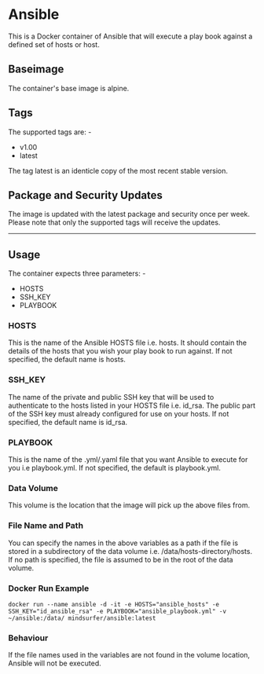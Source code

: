 # Ansible

This is a Docker container of Ansible that will execute a play book against a defined set of hosts or host. 

## Baseimage

The container's base image is alpine.

## Tags

The supported tags are: -

- v1.00
- latest

The tag latest is an identicle copy of the most recent stable version.

## Package and Security Updates

The image is updated with the latest package and security once per week. Please note that only the supported tags will receive the updates. 

----

## Usage

The container expects three parameters: -

- HOSTS
- SSH_KEY
- PLAYBOOK

### HOSTS

This is the name of the Ansible HOSTS file i.e. hosts. It should contain the details of the hosts that you wish your play book to run against. If not specified, the default name is hosts.

### SSH_KEY

The name of the private and public SSH key that will be used to authenticate to the hosts listed in your HOSTS file i.e. id_rsa. The public part of the SSH key must already configured for use on your hosts. If not specified, the default name is id_rsa.

### PLAYBOOK

This is the name of the .yml/.yaml file that you want Ansible to execute for you i.e playbook.yml. If not specified, the default is playbook.yml.

### Data Volume

This volume is the location that the image will pick up the above files from. 

### File Name and Path

You can specify the names in the above variables as a path if the file is stored in a subdirectory of the data volume i.e. /data/hosts-directory/hosts. If no path is specified, the file is assumed to be in the root of the data volume.

### Docker Run Example

`docker run --name ansible
    -d
    -it
    -e HOSTS="ansible_hosts"
    -e SSH_KEY="id_ansible_rsa"
    -e PLAYBOOK="ansible_playbook.yml"
    -v ~/ansible:/data/
    mindsurfer/ansible:latest`

### Behaviour

If the file names used in the variables are not found in the volume location, Ansible will not be executed.